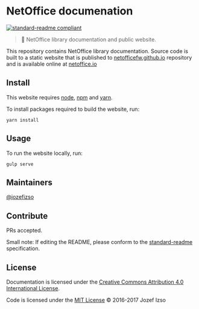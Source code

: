 # NetOffice documenation

[![standard-readme compliant](https://img.shields.io/badge/readme%20style-standard-green.svg?style=flat-square)](https://github.com/RichardLitt/standard-readme)

> 📗 NetOffice library documentation and public website.

This repository contains NetOffice library documentation.
Source code is built to a static website that is published
to [netofficefw.github.io](https://github.com/NetOfficeFw/netofficefw.github.io)
repository and is available online at [netoffice.io](https://netoffice.io)

## Install

This website requires [node](https://nodejs.org), [npm](https://npmjs.com) and [yarn](https://yarnpkg.com).

To install packages required to build the website, run:

```
yarn install
```

## Usage

To run the website locally, run:

```
gulp serve
```

## Maintainers

[@jozefizso](https://github.com/jozefizso)

## Contribute

PRs accepted.

Small note: If editing the README, please conform to the [standard-readme](https://github.com/RichardLitt/standard-readme) specification.

## License

Documentation is licensed under the [Creative Commons Attribution 4.0
International License][cc].

Code is licensed under the [MIT License][mit] © 2016-2017 Jozef Izso

[cc]: http://creativecommons.org/licenses/by/4.0/legalcode
[mit]: https://opensource.org/licenses/MIT

